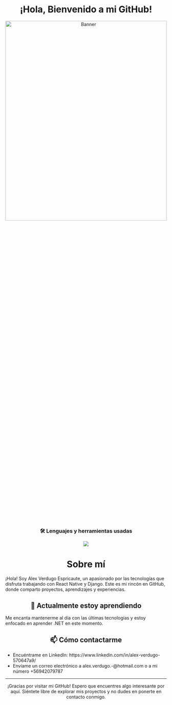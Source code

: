 <div align="center">
  <h1>¡Hola, Bienvenido a mi GitHub! </h1>
</div>

<div align="center">
  <img  width="100%" height="40%" src="https://i.imgur.com/DrA1tNi.png" alt="Banner">
</div>

<div align="center">
<h3 align="center"><strong>🛠 Lenguajes y herramientas usadas</strong></h3>
<img src="https://skillicons.dev/icons?i=azure,github,mongodb,spring,django,python,git,html,css,js,react,nodejs,mysql,tailwind,bootstrap,vscode&perline=10" />
</div>

<div align="center">
  <h1><strong>Sobre mí</strong></h1>
</div>

<p></p>¡Hola! Soy Alex Verdugo Espricaute, un apasionado por las tecnologías que disfruta trabajando con React Native y Django. Este es mi rincón en GitHub, donde comparto proyectos, aprendizajes y experiencias.

<div align="center">
  <h2><strong>🌱 Actualmente estoy aprendiendo</strong></h2>
</div>

<p></p>Me encanta mantenerme al día con las últimas tecnologías y estoy enfocado en aprender .NET en este momento.

<div align="center">
  <h2><strong>📫 Cómo contactarme</strong></h2>
</div>
<ul>
  <li>
   Encuéntrame en LinkedIn: https://www.linkedin.com/in/alex-verdugo-570647a9/
  </li>
  <li> 
    Envíame un correo electrónico a alex.verdugo.-@hotmail.com o a mi número +56942079787
  </li>
</ul>

---

<div align="center">
  ¡Gracias por visitar mi GitHub! Espero que encuentres algo interesante por aquí. Siéntete libre de explorar mis proyectos y no dudes en ponerte en contacto conmigo.
</div>
